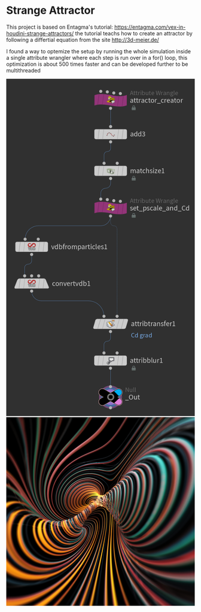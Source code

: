#  Strange Attractor
This project is based on Entagma's tutorial: https://entagma.com/vex-in-houdini-strange-attractors/
the tutorial teachs how to create an attractor by following a differtial equation from the site http://3d-meier.de/

I found a way to optemize the setup by running the whole simulation inside a single attribute wrangler where each step is run over in a for() loop, this optimization is about 500 times faster and can be developed further to be multithreaded

<img src="Images/Node Tree.png"  >
<img src="Images/2021_10_04_Strange%20Attactor.png" width = 1024 >


